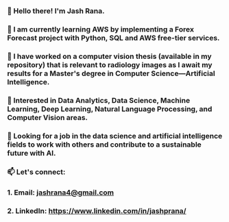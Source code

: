 ### 👋 Hello there! I'm Jash Rana.
### 🔭 I am currently learning AWS by implementing a Forex Forecast project with Python, SQL and AWS free-tier services.
### 🌱 I have worked on a computer vision thesis (available in my repository) that is relevant to radiology images as I await my results for a Master's degree in Computer Science—Artificial Intelligence.
### 👀 Interested in Data Analytics, Data Science, Machine Learning, Deep Learning, Natural Language Processing, and Computer Vision areas.
### 👯 Looking for a job in the data science and artificial intelligence fields to work with others and contribute to a sustainable future with AI.
### 📫 Let's connect: 
### 1. Email: jashrana4@gmail.com
### 2. LinkedIn: https://www.linkedin.com/in/jashprana/
<!--
**jashrana/jashrana** is a ✨ _special_ ✨ repository because its `README.md` (this file) appears on your GitHub profile.

Here are some ideas to get you started:

- 🔭 I’m currently working on ...
- 🌱 I’m currently learning ...
- 👯 I’m looking to collaborate on ...
- 🤔 I’m looking for help with ...
- 💬 Ask me about ...
- 📫 How to reach me: ...
- 😄 Pronouns: ...
- ⚡ Fun fact: ...
-->
